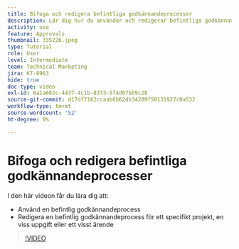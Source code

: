 ```yaml
---
title: Bifoga och redigera befintliga godkännandeprocesser
description: Lär dig hur du använder och redigerar befintliga godkännandeprocesser för projekt, uppgifter eller problem i  [!DNL  Workfront].
activity: use
feature: Approvals
thumbnail: 335226.jpeg
type: Tutorial
role: User
level: Intermediate
team: Technical Marketing
jira: KT-8963
hide: true
doc-type: video
exl-id: 6a1a682c-4437-4c1b-8373-5f4d07bb9c28
source-git-commit: d17df7162ccaab6b62db34209f50131927c0a532
workflow-type: tm+mt
source-wordcount: '52'
ht-degree: 0%

---
```


# Bifoga och redigera befintliga godkännandeprocesser

I den här videon får du lära dig att:

* Använd en befintlig godkännandeprocess
* Redigera en befintlig godkännandeprocess för ett specifikt projekt, en viss uppgift eller ett visst ärende

>[!VIDEO](https://video.tv.adobe.com/v/335226/?quality=12&learn=on&enablevpops)

<!---
learn more URLS
--->
